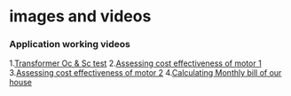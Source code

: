 # images and videos
### Application working videos
1.[Transformer Oc & Sc test](https://drive.google.com/file/d/1j-KLYxEWCyysrSNqptT3QI17EhXXyhqS/view?usp=sharing)
2.[Assessing cost effectiveness of motor 1](https://drive.google.com/file/d/1gIJpekjb3DBzBVPGcucBfZmCFIzqawWA/view?usp=sharing)
3.[Assessing cost effectiveness of motor 2](https://drive.google.com/file/d/1RPal6_VR0LanQCuumeu7pZiDbl1fu2hW/view?usp=sharing)
4.[Calculating Monthly bill of our house](https://drive.google.com/file/d/1SsA4tEjULMg7VEZkyjhccrosuk7rIwFr/view?usp=sharing)